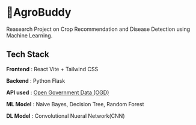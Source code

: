 # 🌿AgroBuddy
Reasearch Project on Crop Recommendation and Disease Detection using Machine Learning.

## Tech Stack
**Frontend** : React Vite + Tailwind CSS

**Backend** : Python Flask

**API used** : [Open Government Data (OGD)](https://www.data.gov.in/resource/current-daily-price-various-commodities-various-markets-mandi)

**ML Model** : Naive Bayes, Decision Tree, Random Forest

**DL Model** : Convolutional Nueral Network(CNN)
